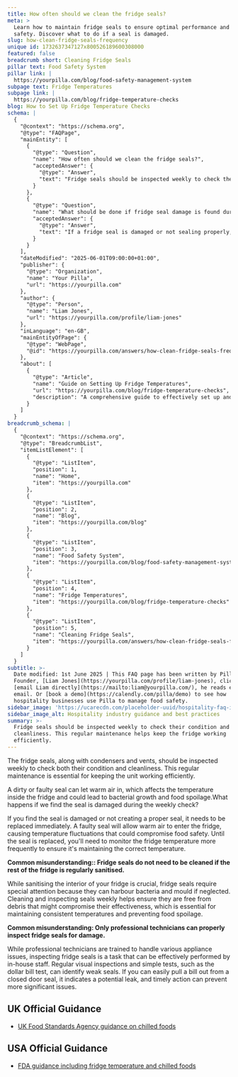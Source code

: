 ```yaml
---
title: How often should we clean the fridge seals?
meta: >
  Learn how to maintain fridge seals to ensure optimal performance and food
  safety. Discover what to do if a seal is damaged.
slug: how-clean-fridge-seals-frequency
unique id: 1732637347127x800526189600308000
featured: false
breadcrumb short: Cleaning Fridge Seals
pillar text: Food Safety System
pillar link: |
  https://yourpilla.com/blog/food-safety-management-system
subpage text: Fridge Temperatures
subpage link: |
  https://yourpilla.com/blog/fridge-temperature-checks
blog: How to Set Up Fridge Temperature Checks
schema: |
  {
    "@context": "https://schema.org",
    "@type": "FAQPage",
    "mainEntity": [
      {
        "@type": "Question",
        "name": "How often should we clean the fridge seals?",
        "acceptedAnswer": {
          "@type": "Answer",
          "text": "Fridge seals should be inspected weekly to check their condition and cleanliness. This regular maintenance helps keep the fridge working efficiently. Additionally, cleaning the seals is crucial, as dirty or faulty seals can let warm air in, affecting the internal temperature and potentially leading to bacterial growth and food spoilage."
        }
      },
      {
        "@type": "Question",
        "name": "What should be done if fridge seal damage is found during a weekly check?",
        "acceptedAnswer": {
          "@type": "Answer",
          "text": "If a fridge seal is damaged or not sealing properly, it needs to be replaced immediately to prevent warm air from entering the fridge. This helps in maintaining the correct internal temperature. While awaiting replacement, frequently monitor the fridge temperature to ensure food safety."
        }
      }
    ],
    "dateModified": "2025-06-01T09:00:00+01:00",
    "publisher": {
      "@type": "Organization",
      "name": "Your Pilla",
      "url": "https://yourpilla.com"
    },
    "author": {
      "@type": "Person",
      "name": "Liam Jones",
      "url": "https://yourpilla.com/profile/liam-jones"
    },
    "inLanguage": "en-GB",
    "mainEntityOfPage": {
      "@type": "WebPage",
      "@id": "https://yourpilla.com/answers/how-clean-fridge-seals-frequency"
    },
    "about": [
      {
        "@type": "Article",
        "name": "Guide on Setting Up Fridge Temperatures",
        "url": "https://yourpilla.com/blog/fridge-temperature-checks",
        "description": "A comprehensive guide to effectively set up and monitor fridge temperatures for optimal food safety."
      }
    ]
  }
breadcrumb_schema: |
  {
    "@context": "https://schema.org",
    "@type": "BreadcrumbList",
    "itemListElement": [
      {
        "@type": "ListItem",
        "position": 1,
        "name": "Home",
        "item": "https://yourpilla.com"
      },
      {
        "@type": "ListItem",
        "position": 2,
        "name": "Blog",
        "item": "https://yourpilla.com/blog"
      },
      {
        "@type": "ListItem",
        "position": 3,
        "name": "Food Safety System",
        "item": "https://yourpilla.com/blog/food-safety-management-system"
      },
      {
        "@type": "ListItem",
        "position": 4,
        "name": "Fridge Temperatures",
        "item": "https://yourpilla.com/blog/fridge-temperature-checks"
      },
      {
        "@type": "ListItem",
        "position": 5,
        "name": "Cleaning Fridge Seals",
        "item": "https://yourpilla.com/answers/how-clean-fridge-seals-frequency"
      }
    ]
  }
subtitle: >-
  Date modified: 1st June 2025 | This FAQ page has been written by Pilla
  Founder, [Liam Jones](https://yourpilla.com/profile/liam-jones), click to
  [email Liam directly](https://mailto:liam@yourpilla.com/), he reads every
  email. Or [book a demo](https://calendly.com/pilla/demo) to see how
  hospitality businesses use Pilla to manage food safety.
sidebar_image: 'https://ucarecdn.com/placeholder-uuid/hospitality-faq-image.jpg'
sidebar_image_alt: Hospitality industry guidance and best practices
summary: >-
  Fridge seals should be inspected weekly to check their condition and
  cleanliness. This regular maintenance helps keep the fridge working
  efficiently.
---
```

The fridge seals, along with condensers and vents, should be inspected weekly to check both their condition and cleanliness. This regular maintenance is essential for keeping the unit working efficiently.

A dirty or faulty seal can let warm air in, which affects the temperature inside the fridge and could lead to bacterial growth and food spoilage.What happens if we find the seal is damaged during the weekly check?

If you find the seal is damaged or not creating a proper seal, it needs to be replaced immediately. A faulty seal will allow warm air to enter the fridge, causing temperature fluctuations that could compromise food safety. Until the seal is replaced, you'll need to monitor the fridge temperature more frequently to ensure it's maintaining the correct temperature.

**Common misunderstanding:: Fridge seals do not need to be cleaned if the rest of the fridge is regularly sanitised.**

While sanitising the interior of your fridge is crucial, fridge seals require special attention because they can harbour bacteria and mould if neglected. Cleaning and inspecting seals weekly helps ensure they are free from debris that might compromise their effectiveness, which is essential for maintaining consistent temperatures and preventing food spoilage.

**Common misunderstanding: Only professional technicians can properly inspect fridge seals for damage.**

While professional technicians are trained to handle various appliance issues, inspecting fridge seals is a task that can be effectively performed by in-house staff. Regular visual inspections and simple tests, such as the dollar bill test, can identify weak seals. If you can easily pull a bill out from a closed door seal, it indicates a potential leak, and timely action can prevent more significant issues.

## UK Official Guidance

-   [UK Food Standards Agency guidance on chilled foods](https://www.food.gov.uk/safety-hygiene/how-to-chill-freeze-and-defrost-food-safely)

## USA Official Guidance

-   [FDA guidance including fridge temperature and chilled foods](https://www.fda.gov/consumers/consumer-updates/are-you-storing-food-safely)
